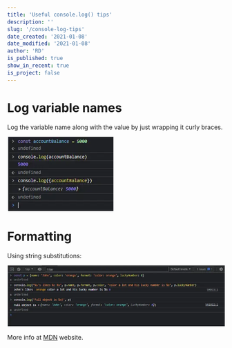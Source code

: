 ```yaml
---
title: 'Useful console.log() tips'
description: ''
slug: '/console-log-tips'
date_created: '2021-01-08'
date_modified: '2021-01-08'
author: 'RD'
is_published: true
show_in_recent: true
is_project: false
---
```


# Log variable names

Log the variable name along with the value by just wrapping it curly braces.

![Log variables name](../assets/log-variable-names.webp)

# Formatting

Using string substitutions:

![Log formatted message](../assets/log-formatted-msg.webp)

More info at [MDN](https://developer.mozilla.org/en-US/docs/Web/API/console#outputting_text_to_the_console) website.  
